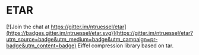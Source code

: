 # ETAR

[![Join the chat at https://gitter.im/ntruessel/etar](https://badges.gitter.im/ntruessel/etar.svg)](https://gitter.im/ntruessel/etar?utm_source=badge&utm_medium=badge&utm_campaign=pr-badge&utm_content=badge)
Eiffel compression library based on tar.
